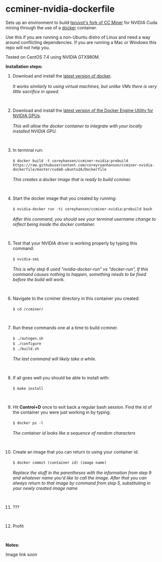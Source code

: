 # ccminer-nvidia-dockerfile
Sets up an environment to build [tpruvot's fork of CC Miner](https://github.com/tpruvot/ccminer) for NVIDIA Cuda mining through the use of a [docker](https://github.com/docker/docker-ce) container.

Use this if you are running a non-Ubuntu distro of Linux and need a way around conflicting dependencies. If you are running a Mac or Windows this repo will not help you.

Tested on CentOS 7.4 using NVIDIA GTX980M.

**Installation steps:**

1. Download and install the [latest version of docker](https://docs.docker.com/engine/installation/).<br><br>
    _It works similarly to using virtual machines, but unlike VMs there is very little sacrifice in speed._
<br>

2. Download and install the [latest version of the Docker Engine Utility for NVIDIA GPUs](https://github.com/NVIDIA/nvidia-docker).<br><br>
    _This will allow the docker container to integrate with your locally installed NVIDIA GPU._
<br>

3. In terminal run:<br><br>
    `$ docker build -t coreyhanson/ccminer-nvidia:prebuild https://raw.githubusercontent.com/coreyryanhanson/ccminer-nvidia-dockerfile/master/cuda8-ubuntu16/Dockerfile`<br><br>
    _This creates a docker image that is ready to build ccminer._
<br>

4. Start the docker image that you created by running:<br><br>
    `$ nvidia-docker run -ti coreyhanson/ccminer-nvidia:prebuild bash`<br><br>
    _After this command, you should see your terminal username change to reflect being inside the docker container._
<br>

5. Test that your NVIDIA driver is working properly by typing this command:<br><br>
    `$ nvidia-smi`<br><br>
    _This is why step 6 used "nvidia-docker-run" vs "docker-run", If this command causes nothing to happen, something needs to be fixed before the build will work._
<br>

6. Navigate to the ccminer directory in this container you created:<br><br>
    `$ cd /ccminer/`
<br>

7. Run these commands one at a time to build ccminer.<br><br>
    `$ ./autogen.sh`<br>
`$ ./configure`<br>
`$ ./build.sh`<br><br>
    _The last command will likely take a while._
<br>

8. If all goes well you should be able to install with:<br><br>
    `$ make install`
<br>

9. Hit **Control+D** once to exit back a regular bash session. Find the id of the container you were just working in by typing:<br><br>
    `$ docker ps -l`<br><br>
    _The container id looks like a sequence of random characters_
<br>

10. Create an image that you can return to using your container id.<br><br>
    `$ docker commit (container id) (image name)`<br><br>
    _Replace the stuff in the parentheses with the information from step 9 and whatever name you'd like to call the image. After that you can always return to that image by command from step 5, substituting in your newly created image name_
<br>

11. ???
<br>

12. Profit
<!-- -->
<br>

**Notes:**

Image link soon
